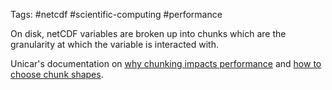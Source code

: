 Tags: #netcdf #scientific-computing #performance

On disk, netCDF variables are broken up into chunks which are the granularity at which the variable is interacted with.  

Unicar's documentation on [why chunking impacts performance](https://www.unidata.ucar.edu/blogs/developer/entry/chunking_data_why_it_matters) and [how to choose chunk shapes](https://www.unidata.ucar.edu/blogs/developer/en/entry/chunking_data_choosing_shapes).